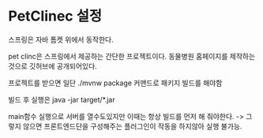 # PetClinec 설정

스프링은 자바 톰켓 위에서 동작한다.

pet clinc은 스프링에서 제공하는 간단한 프로젝트이다. 동물병원 홈페이지를 제작하는것으로 깃허브에 공개되어있다.

프로젝트를 받으면 일단 ./mvnw package    커맨드로 패키지 빌드를 해야함

빌드 후 실행은 java -jar target/*.jar

main함수 실행으로 서버를 열수도있지만 이때는 항상 빌드를 먼저 해 줘야한다. -> 그렇지 않으면 프론트엔드단을 구성해주는 플러그인이 작동을 하지않아 실행 불가능.

